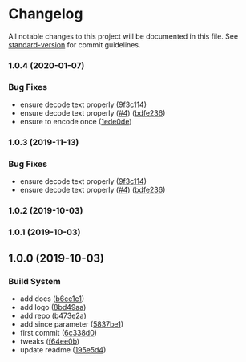 # Changelog

All notable changes to this project will be documented in this file. See [standard-version](https://github.com/conventional-changelog/standard-version) for commit guidelines.

### 1.0.4 (2020-01-07)


### Bug Fixes

* ensure decode text properly ([9f3c114](https://github.com/Kikobeats/incidents/commit/9f3c1148c29a7ab15cd1c876968a0d7ab3c3b705))
* ensure decode text properly ([#4](https://github.com/Kikobeats/incidents/issues/4)) ([bdfe236](https://github.com/Kikobeats/incidents/commit/bdfe23695b2f96a956210b95a671c92e60d6a792))
* ensure to encode once ([1ede0de](https://github.com/Kikobeats/incidents/commit/1ede0de15f6504f3d3ca8b2b7c24619bd28c8848))

### 1.0.3 (2019-11-13)


### Bug Fixes

* ensure decode text properly ([9f3c114](https://github.com/Kikobeats/incidents/commit/9f3c1148c29a7ab15cd1c876968a0d7ab3c3b705))
* ensure decode text properly ([#4](https://github.com/Kikobeats/incidents/issues/4)) ([bdfe236](https://github.com/Kikobeats/incidents/commit/bdfe23695b2f96a956210b95a671c92e60d6a792))

### 1.0.2 (2019-10-03)

### 1.0.1 (2019-10-03)

## 1.0.0 (2019-10-03)


### Build System

* add docs ([b6ce1e1](https://github.com/Kikobeats/incidents/commit/b6ce1e1))
* add logo ([8bd49aa](https://github.com/Kikobeats/incidents/commit/8bd49aa))
* add repo ([b473e2a](https://github.com/Kikobeats/incidents/commit/b473e2a))
* add since parameter ([5837be1](https://github.com/Kikobeats/incidents/commit/5837be1))
* first commit ([6c338d0](https://github.com/Kikobeats/incidents/commit/6c338d0))
* tweaks ([f64ee0b](https://github.com/Kikobeats/incidents/commit/f64ee0b))
* update readme ([195e5d4](https://github.com/Kikobeats/incidents/commit/195e5d4))

